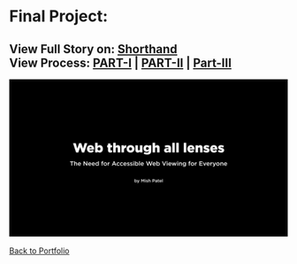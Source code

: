 # Final Project:
## View Full Story on: [Shorthand](https://preview.shorthand.com/PHyUirO3oRUxfzYa) &emsp;&emsp;&emsp;&emsp;&emsp;&emsp;&emsp;&emsp;&emsp; View Process: [PART-I](Final_Part_1.md) | [PART-II](Final_Part_2.md) | [Part-III](Final_Part_3.md)

![finalprojdv.png](finalprojdv.png)

[Back to Portfolio](README.md)
